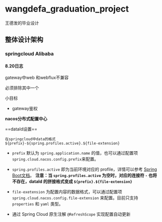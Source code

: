 # wangdefa_graduation_project

王德发的毕业设计

## 整体设计架构

### springcloud Alibaba



#### 8.20日志

gateway中web 和webflux不兼容

必须排除其中一个



小目标

- gateway鉴权

 

**nacos分布式配置中心**

==dataId设置==

```
在springcloud中data的格式
${prefix}-${spring.profiles.active}.${file-extension}
```

- `prefix` 默认为 `spring.application.name` 的值，也可以通过配置项 `spring.cloud.nacos.config.prefix`来配置。
- `spring.profiles.active` 即为当前环境对应的 profile，详情可以参考 [Spring Boot文档](https://docs.spring.io/spring-boot/docs/current/reference/html/boot-features-profiles.html#boot-features-profiles)。 **注意：当 `spring.profiles.active` 为空时，对应的连接符 `-` 也将不存在，dataId 的拼接格式变成 `${prefix}.${file-extension}`**

- `file-exetension` 为配置内容的数据格式，可以通过配置项 `spring.cloud.nacos.config.file-extension` 来配置。目前只支持 `properties` 和 `yaml` 类型。
- 通过 Spring Cloud 原生注解 `@RefreshScope` 实现配置自动更新